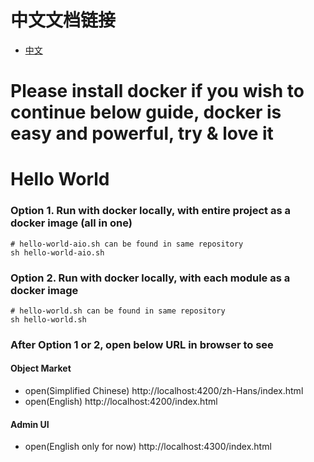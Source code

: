 # 中文文档链接
- [中文](README.zh-Hans.MD)
# Please install docker if you wish to continue below guide, docker is easy and powerful, try & love it
# Hello World
### Option 1. Run with docker locally, with entire project as a docker image (all in one)
``` shell script
# hello-world-aio.sh can be found in same repository
sh hello-world-aio.sh
```
### Option 2. Run with docker locally, with each module as a docker image
``` shell script
# hello-world.sh can be found in same repository
sh hello-world.sh
```
### After Option 1 or 2, open below URL in browser to see
#### Object Market
- open(Simplified Chinese) http://localhost:4200/zh-Hans/index.html
- open(English) http://localhost:4200/index.html
#### Admin UI
- open(English only for now) http://localhost:4300/index.html
